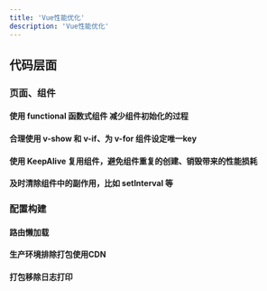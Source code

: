 ```yaml
---
title: 'Vue性能优化'
description: 'Vue性能优化'
---
```



## 代码层面


### 页面、组件

#### 使用 functional 函数式组件 减少组件初始化的过程

#### 合理使用 v-show 和 v-if、为 v-for 组件设定唯一key

#### 使用 KeepAlive 复用组件，避免组件重复的创建、销毁带来的性能损耗

#### 及时清除组件中的副作用，比如 setInterval 等


### 配置构建

#### 路由懒加载

#### 生产环境排除打包使用CDN

#### 打包移除日志打印
